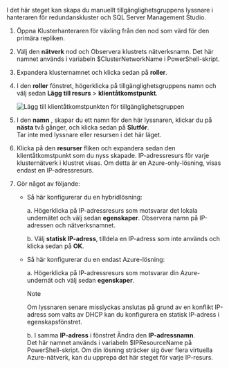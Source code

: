 I det här steget kan skapa du manuellt tillgänglighetsgruppens lyssnare i hanteraren för redundanskluster och SQL Server Management Studio.

1. Öppna Klusterhanteraren för växling från den nod som värd för den primära repliken.

2. Välj den **nätverk** nod och Observera klustrets nätverksnamn. Det här namnet används i variabeln $ClusterNetworkName i PowerShell-skript.

3. Expandera klusternamnet och klicka sedan på **roller**.

4. I den **roller** fönstret, högerklicka på tillgänglighetsgruppens namn och välj sedan **Lägg till resurs** > **klientåtkomstpunkt**.
   
    ![Lägg till klientåtkomstpunkten för tillgänglighetsgruppen](./media/virtual-machines-sql-server-configure-alwayson-availability-group-listener/IC678769.gif)

5. I den **namn** , skapar du ett namn för den här lyssnaren, klickar du på **nästa** två gånger, och klicka sedan på **Slutför**.  
    Tar inte med lyssnare eller resursen i det här läget.

6. Klicka på den **resurser** fliken och expandera sedan den klientåtkomstpunkt som du nyss skapade. 
    IP-adressresurs för varje klusternätverk i klustret visas. Om detta är en Azure-only-lösning, visas endast en IP-adressresurs.

7. Gör något av följande:
   
   * Så här konfigurerar du en hybridlösning:
     
        a. Högerklicka på IP-adressresurs som motsvarar det lokala undernätet och välj sedan **egenskaper**. Observera namn på IP-adressen och nätverksnamnet.
   
        b. Välj **statisk IP-adress**, tilldela en IP-adress som inte används och klicka sedan på **OK**.
 
   * Så här konfigurerar du en endast Azure-lösning:

        a. Högerklicka på IP-adressresurs som motsvarar din Azure-undernät och välj sedan **egenskaper**.
       
       > [!NOTE]
       > Om lyssnaren senare misslyckas anslutas på grund av en konflikt IP-adress som valts av DHCP kan du konfigurera en statisk IP-adress i egenskapsfönstret.
       > 
       > 

       b. I samma **IP-adress** i fönstret Ändra den **IP-adressnamn**.  
        Det här namnet används i variabeln $IPResourceName på PowerShell-skript. Om din lösning sträcker sig över flera virtuella Azure-nätverk, kan du upprepa det här steget för varje IP-resurs.

